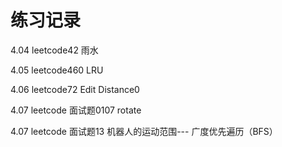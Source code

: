 # 练习记录
4.04  leetcode42 雨水

4.05  leetcode460 LRU

4.06  leetcode72 Edit Distance0

4.07  leetcode 面试题0107 rotate 

4.07  leetcode 面试题13 机器人的运动范围---  广度优先遍历（BFS）